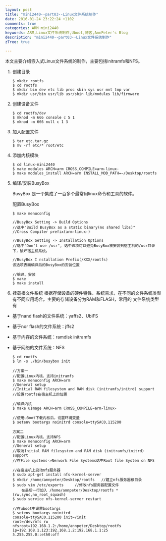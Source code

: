 ```yaml
---
layout: post
title: "mini2440--part03--Linux文件系统制作"
date: 2016-01-24 23:22:24 +1102
comments: true
categories: ARM mini2440
keywords: ARM,Linux文件系统制作,Uboot,博客,AnnPeter's Blog
description: "mini2440--part03--Linux文件系统制作"
zTree: true

---
```


本文主要介绍嵌入式Linux文件系统的制作，主要包括initramfs和NFS。

<!-- more -->

1. 创建目录

	```vim
	$ mkdir rootfs
	$ cd rootfs
	$ mkdir bin dev etc lib proc sbin sys usr mnt tmp var
	$ mkdir usr/bin usr/lib usr/sbin lib/modules lib/firmware
	```


2. 创建设备文件

	```vim
	$ cd rootfs/dev
	$ mknod -m 666 console c 5 1
	$ mknod -m 666 null c 1 3
	```

3. 加入配置文件

	```vim
	$ tar etc.tar.gz
	$ mv -rf etc/* root/etc
	```

4. 添加内核模块

	```vim
	$ cd linux-mini2440
	$ make modules ARCH=arm CROSS_COMPILE=arm-linux-
	$ make modules_install ARCH=arm INSTALL_MOD_PATH=~/Desktop/rootfs
	```

5. 编译/安装BusyBox

 	BusyBox 是一个集成了一百多个最常用linux命令和工具的软件。

	 配置BusyBox

	```vim
	$ make menuconfig

	//BusyBox Setting -> Build Options
	//选中"Build BusyBox as a static binary(no shared libs)"
	//Cross Compiler prefix(arm-linux-)

	//BusyBox Setting -> Installation Options
	//选中"Don't use /usr", 选中该项可以避免BusyBox被安装到宿主机的/usr目录下，破坏宿主机系统。

	//BusyBox I nstallation Prefix(/XXX/rootfs)
	该选项表面编译后的BusyBox的安装位置

	//编译、安装
	$ make
	$ make install
	```

6. 挂载根文件系统
  根据存储设备的硬件特性、系统需求，在不同的文件系统类型有不同应用场合。主要的存储设备分为RAM和FLASH，常用的 文件系统类型有
  * 基于nand flash的文件系统：yaffs2、UbiFS
  * 基于nor flash的文件系统：jffs2
  * 基于内存的文件系统：ramdisk initramfs
  * 基于网络的文件系统：NFS

	```vim
	$ cd rootfs
	$ ln -s ./bin/busybox init

	//方案一
	//配置Linux内核，支持initramfs
	$ make menuconfig ARCH=arm
	//General setup
	//Initial RAM filesystem and RAM disk (initramfs/initrd) support
	//设置rootfs在宿主机上的位置

	//编译内核
	$ make uImage ARCH=arm CROSS_COMPILE=arm-linux-

	//使用uBoot下载内核后，设置环境变量
	$ setenv bootargs noinitrd console=ttySAC0,115200

	方案二
	//配置Linux内核，支持NFS
	$ make menuconfig ARCH=arm
	//General setup
	//取消Initial RAM filesystem and RAM disk (initramfs/initrd) support
	//在File systems->Nerwork File Systems选中Root file System on NFS

	//在宿主机上启动nfs服务器
	$ sudo apt-get install nfs-kernel-server
	$ mkdir /home/annpeter/Desktop/rootfs	//建立nfs服务器根目录
	$ sudo vim /etc/exports 	//修改nfs服务器配置文件
		在最后一行加入 /home/annpeter/Desktop/rootfs *(rw,sync,no_root_squash)
	$ sudo service nfs-kernel-server restart

	//在uboot中设置bootargs
	$ setenv bootargs noinitrd
	console=ttySAC0,115200 init=/init
	root=/dev/nfs rw
	nfsroot=192.168.1.2:/home/annpeter/Desktop/rootfs
	ip=192.168.1.123:192.168.1.2:192.168.1.1:25
	5.255.255.0::eth0:off
	```
